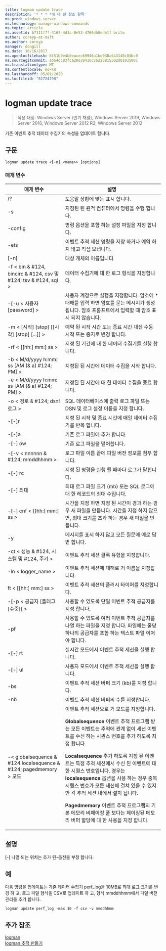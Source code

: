 ```yaml
---
title: logman update trace
description: '* * * *에 대 한 참조 항목'
ms.prod: windows-server
ms.technology: manage-windows-commands
ms.topic: article
ms.assetid: b7111f7f-4162-4d1a-8e53-d766db0ede1f britw
author: coreyp-at-msft
ms.author: coreyp
manager: dongill
ms.date: 10/16/2017
ms.openlocfilehash: 6f51b9e4b0eacec69946a1be038a643140c03bc0
ms.sourcegitcommit: ab64dc83fca28039416c26226815502d0193500c
ms.translationtype: MT
ms.contentlocale: ko-KR
ms.lasthandoff: 05/01/2020
ms.locfileid: "82724298"
---
```

# <a name="logman-update-trace"></a>logman update trace

> 적용 대상: Windows Server (반기 채널), Windows Server 2019, Windows Server 2016, Windows Server 2012 R2, Windows Server 2012

기존 이벤트 추적 데이터 수집기의 속성을 업데이트 합니다.  

## <a name="syntax"></a>구문  
```  
logman update trace <[-n] <name>> [options]  
```  
### <a name="parameters"></a>매개 변수  

|                         매개 변수                          |                                                                                                                                                                                                                                                                                                                                설명                                                                                                                                                                                                                                                                                                                                |
|------------------------------------------------------------|---------------------------------------------------------------------------------------------------------------------------------------------------------------------------------------------------------------------------------------------------------------------------------------------------------------------------------------------------------------------------------------------------------------------------------------------------------------------------------------------------------------------------------------------------------------------------------------------------------------------------------------------------------------------------|
|                             /?                             |                                                                                                                                                                                                                                                                                                                     도움말 상황에 맞는 표시 합니다.                                                                                                                                                                                                                                                                                                                      |
|                     -s<computer name>                     |                                                                                                                                                                                                                                                                                                           지정된 된 원격 컴퓨터에서 명령을 수행 합니다.                                                                                                                                                                                                                                                                                                           |
|                      -config <value>                       |                                                                                                                                                                                                                                                                                                          명령 옵션을 포함 하는 설정 파일을 지정 합니다.                                                                                                                                                                                                                                                                                                          |
|                            -ets                            |                                                                                                                                                                                                                                                                                               이벤트 추적 세션 명령을 저장 하거나 예약 하지 않고 직접 보냅니다.                                                                                                                                                                                                                                                                                                |
|                        [-n]<name>                         |                                                                                                                                                                                                                                                                                                                        대상 개체의 이름입니다.                                                                                                                                                                                                                                                                                                                         |
|      -f < bin & #124, bincirc & #124, csv 및 #124; tsv & #124, sql >      |                                                                                                                                                                                                                                                                                                             데이터 수집기에 대 한 로그 형식을 지정합니다.                                                                                                                                                                                                                                                                                                              |
|                  -[-u < 사용자 [password] >                   |                                                                                                                                                                                                                                                  사용자 계정으로 실행을 지정합니다. 암호에 \* 대해를 입력 하면 암호를 묻는 메시지가 생성 됩니다. 암호 프롬프트에서 입력할 때 암호 표시 되지 않습니다.                                                                                                                                                                                                                                                  |
|         -m < [시작] [stop] [[시작] [stop] [...]] >         |                                                                                                                                                                                                                                                                                                 예약 된 시작 시간 또는 종료 시간 대신 수동 시작 또는 중지로 변경 합니다.                                                                                                                                                                                                                                                                                                  |
|                     -rf < [[hh:] mm:] ss >                     |                                                                                                                                                                                                                                                                                                         지정 된 기간에 대 한 데이터 수집기를 실행 합니다.                                                                                                                                                                                                                                                                                                          |
|             -b < M/d/yyyy h:mm: ss [AM (& a) #124; PM] >              |                                                                                                                                                                                                                                                                                                               지정된 된 시간에 데이터 수집을 시작 합니다.                                                                                                                                                                                                                                                                                                                |
|             -e < M/d/yyyy h:mm: ss [AM (& a) #124; PM] >              |                                                                                                                                                                                                                                                                                                                지정된 된 시간에 대 한 데이터 수집을 종료 합니다.                                                                                                                                                                                                                                                                                                                 |
|                   -o < 경로 & #124; dsn! 로그 >                   |                                                                                                                                                                                                                                                                                               SQL 데이터베이스에 출력 로그 파일 또는 DSN 및 로그 설정 이름을 지정 합니다.                                                                                                                                                                                                                                                                                                |
|                           -[-]r                            |                                                                                                                                                                                                                                                                                                   지정 된 시작 및 종료 시간에 매일 데이터 수집기를 반복 합니다.                                                                                                                                                                                                                                                                                                   |
|                           -[-]a                            |                                                                                                                                                                                                                                                                                                                      기존 로그 파일에 추가 합니다.                                                                                                                                                                                                                                                                                                                      |
|                           -[-] ow                           |                                                                                                                                                                                                                                                                                                                      기존 로그 파일을 덮어씁니다.                                                                                                                                                                                                                                                                                                                      |
|                -[-v < nnnnnn & #124; mmddhhmm >                |                                                                                                                                                                                                                                                                                                    로그 파일 이름 끝에 파일 버전 정보를 첨부 합니다.                                                                                                                                                                                                                                                                                                    |
|                       -[-] rc<task>                        |                                                                                                                                                                                                                                                                                                          지정 된 명령을 실행 될 때마다 로그가 닫힙니다.                                                                                                                                                                                                                                                                                                           |
|                      -[-] 최대 <value>                       |                                                                                                                                                                                                                                                                                                  최대 로그 파일 크기 (mb) 또는 SQL 로그에 대 한 레코드의 최대 수입니다.                                                                                                                                                                                                                                                                                                   |
|                   -[-] cnf < [[hh:] mm:] ss >                   |                                                                                                                                                                                                                                                      시간을 지정 하면 지정 된 시간이 경과 하는 경우 새 파일을 만듭니다. 시간을 지정 하지 않으면, 최대 크기를 초과 하는 경우 새 파일을 만듭니다.                                                                                                                                                                                                                                                      |
|                             -y                             |                                                                                                                                                                                                                                                                                                              메시지를 표시 하지 않고 모든 질문에 예로 답변 합니다.                                                                                                                                                                                                                                                                                                               |
|             -ct < 성능 & #124, 시스템 및 #124, 주기 >              |                                                                                                                                                                                                                                                                                                               이벤트 추적 세션 클록 유형을 지정합니다.                                                                                                                                                                                                                                                                                                               |
|                     -ln < logger_name >                      |                                                                                                                                                                                                                                                                                                            이벤트 추적 세션에 대해로 거 이름을 지정합니다.                                                                                                                                                                                                                                                                                                            |
|                     ft < [[hh:] mm:] ss >                     |                                                                                                                                                                                                                                                                                                              이벤트 추적 세션의 플러시 타이머를 지정합니다.                                                                                                                                                                                                                                                                                                               |
|              -[-p < 공급자 [플래그 [수준]] >              |                                                                                                                                                                                                                                                                                                            사용할 수 있도록 단일 이벤트 추적 공급자를 지정 합니다.                                                                                                                                                                                                                                                                                                             |
|                       -pf<filename>                       |                                                                                                                                                                                                                                                                    사용할 수 있도록 여러 이벤트 추적 공급자를 나열 하는 파일을 지정 합니다. 파일에는 줄당 하나의 공급자를 포함 하는 텍스트 파일 이어야 합니다.                                                                                                                                                                                                                                                                    |
|                           -[-] rt                           |                                                                                                                                                                                                                                                                                                              실시간 모드에서 이벤트 추적 세션을 실행 합니다.                                                                                                                                                                                                                                                                                                               |
|                           -[-] ul                           |                                                                                                                                                                                                                                                                                                                 사용자 모드에서 이벤트 추적 세션을 실행 합니다.                                                                                                                                                                                                                                                                                                                 |
|                        -bs <value>                         |                                                                                                                                                                                                                                                                                                           이벤트 추적 세션 버퍼 크기 (kb)를 지정 합니다.                                                                                                                                                                                                                                                                                                            |
|                       -nb<min max>                        |                                                                                                                                                                                                                                                                                                           이벤트 추적 세션 버퍼의 수를 지정합니다.                                                                                                                                                                                                                                                                                                            |
| -< globalsequence & #124 localsequence & #124; pagedmemory > 모드 | 이벤트 추적 세션으로 거 모드를 지정합니다.<p>**Globalsequence** 이벤트 추적 프로그램 받는 모든 이벤트는 추적에 관계 없이 세션 이벤트를 수신 하는 시퀀스 번호를 추가 하도록 지정 합니다.<p>**Localsequence** 추가 하도록 지정 된 이벤트는 특정 추적 세션에서 수신 된 이벤트에 대 한 시퀀스 번호입니다. 경우는 **localsequence** 옵션을 사용 하는 경우 중복 시퀀스 번호가 모든 세션에 걸쳐 있을 수 있지만 각 추적 세션 내에서 설치 됩니다.<p>**Pagedmemory** 이벤트 추적 프로그램의 기본 메모리 비페이징 풀 보다는 페이징된 메모리 버퍼 할당에 대 한 사용을 지정 합니다. |

## <a name="remarks"></a>설명  
[-] 나열 되는 위치는 추가 된-옵션을 부정 합니다.  
## <a name="examples"></a>예  
다음 명령을 업데이트는 기존 데이터 수집기 perf_log을 10MB로 최대 로그 크기를 변경 하 고, 로그 파일 형식을 CSV로 업데이트 하 고, 형식 mmddhhmm에서 파일 버전 관리를 추가 합니다.  
```  
logman update perf_log -max 10 -f csv -v mmddhhmm  
```  
## <a name="additional-references"></a>추가 참조  
[logman](logman.md)  
[logman 추적 만들기](logman-create-trace.md)  
